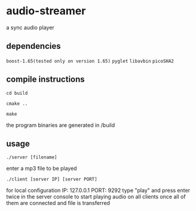 # audio-streamer
a sync audio player

## dependencies

`boost-1.65(tested only on version 1.65)`
`pyglet`
`libavbin`
`picoSHA2`

## compile instructions

`cd build`

`cmake ..`

`make`

the program binaries are generated in /build
## usage

`./server [filename]`

enter a mp3 file to be played

`./client [server IP] [server PORT]`

for local configuration IP: 127.0.0.1 PORT: 9292
type "play" and press enter twice in the server console to start playing audio on all clients once all of them are connected and file is transferred
